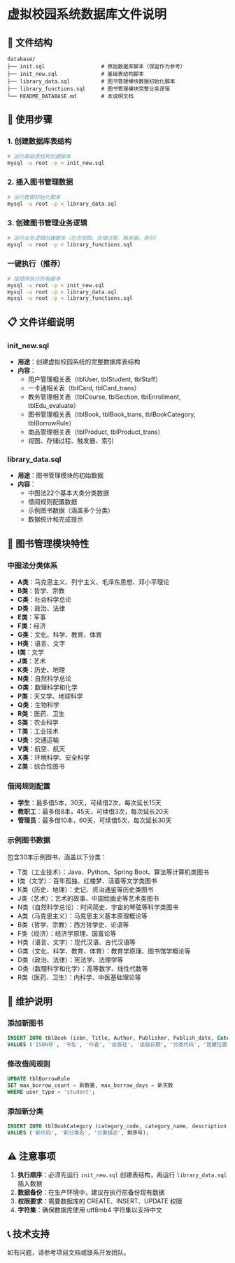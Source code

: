 # 虚拟校园系统数据库文件说明

## 📁 文件结构

```
database/
├── init.sql                  # 原始数据库脚本（保留作为参考）
├── init_new.sql              # 基础表结构脚本
├── library_data.sql          # 图书管理模块数据初始化脚本
├── library_functions.sql     # 图书管理模块完整业务逻辑
└── README_DATABASE.md        # 本说明文档
```

## 🚀 使用步骤

### 1. 创建数据库表结构
```bash
# 运行基础表结构创建脚本
mysql -u root -p < init_new.sql
```

### 2. 插入图书管理数据
```bash
# 运行数据初始化脚本
mysql -u root -p < library_data.sql
```

### 3. 创建图书管理业务逻辑
```bash
# 运行业务逻辑创建脚本（包含视图、存储过程、触发器、索引）
mysql -u root -p < library_functions.sql
```

### 一键执行（推荐）
```bash
# 按顺序执行所有脚本
mysql -u root -p < init_new.sql
mysql -u root -p < library_data.sql
mysql -u root -p < library_functions.sql
```

## 📋 文件详细说明

### init_new.sql
- **用途**：创建虚拟校园系统的完整数据库表结构
- **内容**：
  - 用户管理相关表（tblUser, tblStudent, tblStaff）
  - 一卡通相关表（tblCard, tblCard_trans）
  - 教务管理相关表（tblCourse, tblSection, tblEnrollment, tblEdu_evaluate）
  - 图书管理相关表（tblBook, tblBook_trans, tblBookCategory, tblBorrowRule）
  - 商品管理相关表（tblProduct, tblProduct_trans）
  - 视图、存储过程、触发器、索引

### library_data.sql
- **用途**：图书管理模块的初始数据
- **内容**：
  - 中图法22个基本大类分类数据
  - 借阅规则配置数据
  - 示例图书数据（涵盖多个分类）
  - 数据统计和完成提示

## 🎯 图书管理模块特性

### 中图法分类体系
- **A类**：马克思主义、列宁主义、毛泽东思想、邓小平理论
- **B类**：哲学、宗教
- **C类**：社会科学总论
- **D类**：政治、法律
- **E类**：军事
- **F类**：经济
- **G类**：文化、科学、教育、体育
- **H类**：语言、文字
- **I类**：文学
- **J类**：艺术
- **K类**：历史、地理
- **N类**：自然科学总论
- **O类**：数理科学和化学
- **P类**：天文学、地球科学
- **Q类**：生物科学
- **R类**：医药、卫生
- **S类**：农业科学
- **T类**：工业技术
- **U类**：交通运输
- **V类**：航空、航天
- **X类**：环境科学、安全科学
- **Z类**：综合性图书

### 借阅规则配置
- **学生**：最多借5本，30天，可续借2次，每次延长15天
- **教职工**：最多借8本，45天，可续借3次，每次延长20天
- **管理员**：最多借10本，60天，可续借5次，每次延长30天

### 示例图书数据
包含30本示例图书，涵盖以下分类：
- T类（工业技术）：Java、Python、Spring Boot、算法等计算机类图书
- I类（文学）：百年孤独、红楼梦、活着等文学类图书
- K类（历史、地理）：史记、资治通鉴等历史类图书
- J类（艺术）：艺术的故事、中国绘画史等艺术类图书
- N类（自然科学总论）：时间简史、宇宙的琴弦等科学类图书
- A类（马克思主义）：马克思主义基本原理概论等
- B类（哲学、宗教）：西方哲学史、论语等
- F类（经济）：经济学原理、国富论等
- H类（语言、文字）：现代汉语、古代汉语等
- G类（文化、科学、教育、体育）：教育学原理、图书馆学概论等
- D类（政治、法律）：宪法学、法理学等
- O类（数理科学和化学）：高等数学、线性代数等
- R类（医药、卫生）：内科学、中医基础理论等

## 🔧 维护说明

### 添加新图书
```sql
INSERT INTO tblBook (isbn, Title, Author, Publisher, Publish_date, Category, Location, Total_qty, Avail_qty, Status) 
VALUES ('ISBN号', '书名', '作者', '出版社', '出版日期', '分类代码', '馆藏位置', 总数量, 可借数量, 'IN_LIBRARY');
```

### 修改借阅规则
```sql
UPDATE tblBorrowRule 
SET max_borrow_count = 新数量, max_borrow_days = 新天数 
WHERE user_type = 'student';
```

### 添加新分类
```sql
INSERT INTO tblBookCategory (category_code, category_name, description, sort_order) 
VALUES ('新代码', '新分类名', '分类描述', 排序号);
```

## ⚠️ 注意事项

1. **执行顺序**：必须先运行 `init_new.sql` 创建表结构，再运行 `library_data.sql` 插入数据
2. **数据备份**：在生产环境中，建议在执行前备份现有数据
3. **权限要求**：需要数据库的 CREATE、INSERT、UPDATE 权限
4. **字符集**：确保数据库使用 utf8mb4 字符集以支持中文

## 📞 技术支持

如有问题，请参考项目文档或联系开发团队。
